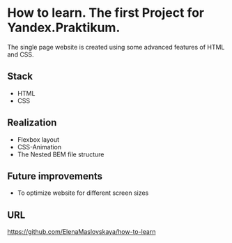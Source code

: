 # How to learn. The first Project for Yandex.Praktikum.

The single page website is created using some advanced features of HTML and CSS.

## Stack

* HTML
* CSS

## Realization

* Flexbox layout
* CSS-Animation
* The Nested BEM file structure

## Future improvements 

* To optimize website for different screen sizes

## URL

https://github.com/ElenaMaslovskaya/how-to-learn
